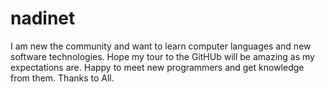 # nadinet
I am new the community and want to learn computer languages and new software technologies. Hope my tour to the GitHUb will be amazing as my expectations are. Happy to meet new programmers and get knowledge from them.
Thanks to All.
